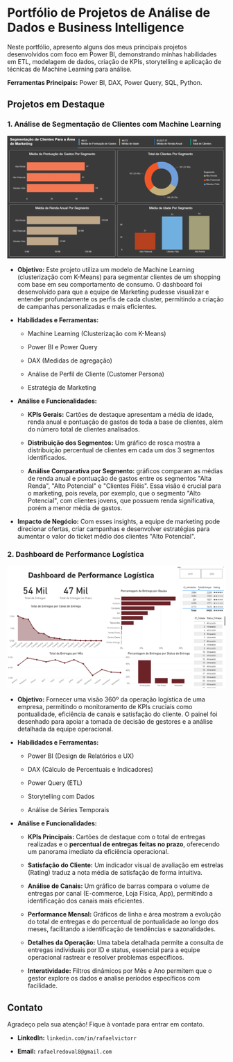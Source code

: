 # Portfólio de Projetos de Análise de Dados e Business Intelligence

Neste portfólio, apresento alguns dos meus principais projetos desenvolvidos com foco em Power BI, demonstrando minhas habilidades em ETL, modelagem de dados, criação de KPIs, storytelling e aplicação de técnicas de Machine Learning para análise.

**Ferramentas Principais:** Power BI, DAX, Power Query, SQL, Python.

## Projetos em Destaque

### 1. Análise de Segmentação de Clientes com Machine Learning

![Dashboard de Segmentação de Clientes](assets/print_segmento_cliente.png)

* **Objetivo:** Este projeto utiliza um modelo de Machine Learning (clusterização com K-Means) para segmentar clientes de um shopping com base em seu comportamento de consumo. O dashboard foi desenvolvido para que a equipe de Marketing pudesse visualizar e entender profundamente os perfis de cada cluster, permitindo a criação de campanhas personalizadas e mais eficientes.

* **Habilidades e Ferramentas:**

  * Machine Learning (Clusterização com K-Means)

  * Power BI e Power Query

  * DAX (Medidas de agregação)

  * Análise de Perfil de Cliente (Customer Persona)

  * Estratégia de Marketing

* **Análise e Funcionalidades:**

  * **KPIs Gerais:** Cartões de destaque apresentam a média de idade, renda anual e pontuação de gastos de toda a base de clientes, além do número total de clientes analisados.

  * **Distribuição dos Segmentos:** Um gráfico de rosca mostra a distribuição percentual de clientes em cada um dos 3 segmentos identificados.

  * **Análise Comparativa por Segmento:** gráficos comparam as médias de renda anual e pontuação de gastos entre os segmentos "Alta Renda", "Alto Potencial" e "Clientes Fiéis". Essa visão é crucial para o marketing, pois revela, por exemplo, que o segmento "Alto Potencial", com clientes jovens, que possuem renda significativa, porém a menor média de gastos.

* **Impacto de Negócio:** Com esses insights, a equipe de marketing pode direcionar ofertas, criar campanhas e desenvolver estratégias para aumentar o valor do ticket médio dos clientes "Alto Potencial".

### 2. Dashboard de Performance Logística

![Dashboard de Performance Logística](assets/print_logistica.png)

* **Objetivo:** Fornecer uma visão 360º da operação logística de uma empresa, permitindo o monitoramento de KPIs cruciais como pontualidade, eficiência de canais e satisfação do cliente. O painel foi desenhado para apoiar a tomada de decisão de gestores e a análise detalhada da equipe operacional.

* **Habilidades e Ferramentas:**

  * Power BI (Design de Relatórios e UX)

  * DAX (Cálculo de Percentuais e Indicadores)

  * Power Query (ETL)

  * Storytelling com Dados

  * Análise de Séries Temporais

* **Análise e Funcionalidades:**

  * **KPIs Principais:** Cartões de destaque com o total de entregas realizadas e o **percentual de entregas feitas no prazo**, oferecendo um panorama imediato da eficiência operacional.

  * **Satisfação do Cliente:** Um indicador visual de avaliação em estrelas (Rating) traduz a nota média de satisfação de forma intuitiva.

  * **Análise de Canais:** Um gráfico de barras compara o volume de entregas por canal (E-commerce, Loja Física, App), permitindo a identificação dos canais mais eficientes.

  * **Performance Mensal:** Gráficos de linha e área mostram a evolução do total de entregas e do percentual de pontualidade ao longo dos meses, facilitando a identificação de tendências e sazonalidades.

  * **Detalhes da Operação:** Uma tabela detalhada permite a consulta de entregas individuais por ID e status, essencial para a equipe operacional rastrear e resolver problemas específicos.

  * **Interatividade:** Filtros dinâmicos por Mês e Ano permitem que o gestor explore os dados e analise períodos específicos com facilidade.

## Contato

Agradeço pela sua atenção! Fique à vontade para entrar em contato.

* **LinkedIn:** `linkedin.com/in/rafaelvictorr`

* **Email:** `rafaelredoval8@gmail.com`
```eof